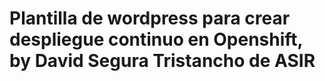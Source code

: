 # Plantilla de wordpress para crear despliegue continuo en Openshift, by David Segura Tristancho de ASIR


